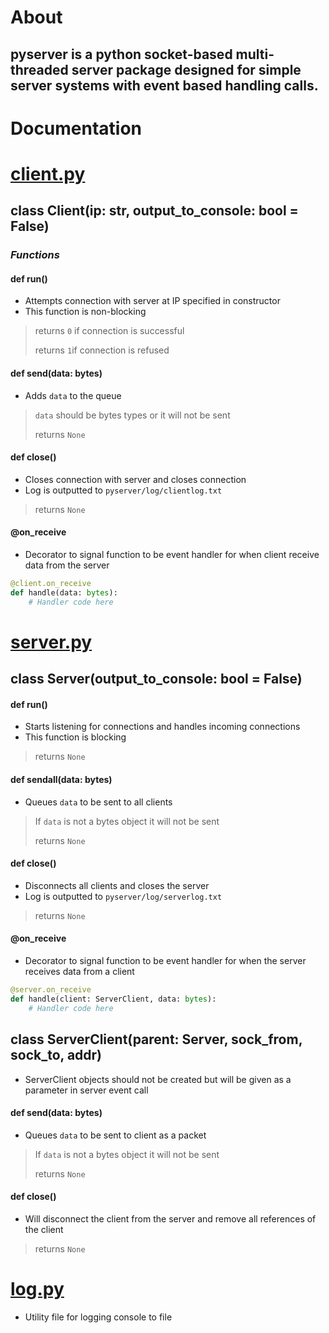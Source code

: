 # About
pyserver is a python socket-based multi-threaded server package designed for simple server systems with event based handling calls.
---
# Documentation
# [client.py](/pyserver/client.py)

## class Client(ip: str, output_to_console: bool = False)
### *Functions*
#### def run()
- Attempts connection with server at IP specified in constructor
- This function is non-blocking
> returns ``0`` if connection is successful
> 
> returns ``1``if connection is refused
#### def send(data: bytes)
 - Adds ``data`` to the queue
> ``data`` should be bytes types or it will not be sent
> 
> returns `None`
#### def close()
- Closes connection with server and closes connection
- Log is outputted to `pyserver/log/clientlog.txt`
> returns `None`

#### @on_receive
- Decorator to signal function to be event handler for when client receive data from the server
```py
@client.on_receive
def handle(data: bytes):
	# Handler code here
```

# [server.py](pyserver/server.py)
## class Server(output_to_console: bool = False)
#### def run()
- Starts listening for connections and handles incoming connections
- This function is blocking
> returns `None`
#### def sendall(data: bytes)
- Queues `data` to be sent to all clients
> If `data` is not a bytes object it will not be sent
> 
> returns `None`
 #### def close()
 - Disconnects all clients and closes the server
 - Log is outputted to `pyserver/log/serverlog.txt`
 > returns `None`
 #### @on_receive
- Decorator to signal function to be event handler for when the server receives data from a client
```py
@server.on_receive
def handle(client: ServerClient, data: bytes):
	# Handler code here
```

## class ServerClient(parent: Server, sock_from, sock_to, addr)
- ServerClient objects should not be created but will be given as a parameter in server event call
#### def send(data: bytes)
- Queues `data` to be sent to client as a packet
> If `data` is not a bytes object it will not be sent
> 
> returns `None`
 #### def close()
 - Will disconnect the client from the server and remove all references of the client
 > returns `None`
# [log.py](pyserver/log.py)
- Utility file for logging console to file


